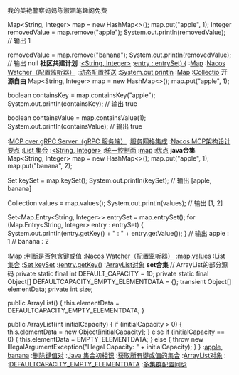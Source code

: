 我的美艳警察妈妈陈淑涵笔趣阁免费


Map<String, Integer> map = new HashMap<>();
map.put("apple", 1);
Integer removedValue = map.remove("apple");
System.out.println(removedValue);  // 输出 1

removedValue = map.remove("banana");
System.out.println(removedValue);  // 输出 null
<strong>社区共建计划</strong>
:[<String, Integer>](https://pastebin.com/v6sDG8Wy)
:[entry : entrySet) {](https://pastebin.com/3rwiWspD)
:[Map](https://pastebin.com/X8qvnXbw)
:[Nacos Watcher（配置监听器）](https://pastebin.com/zynRvaKu)
:[动态配置推送](https://github.com/tzzjni/ksi)
:[System.out.println](https://rentry.org/9ob9q2z9)
:[Map](https://rentry.org/2fk74fi7)
:[Collectio](https://rentry.org/pgwzy3m8)
<strong>开源自由</strong>
Map<String, Integer> map = new HashMap<>();
map.put("apple", 1);

boolean containsKey = map.containsKey("apple");
System.out.println(containsKey);  // 输出 true

boolean containsValue = map.containsValue(1);
System.out.println(containsValue);  // 输出 true

:[MCP over gRPC Server（gRPC 服务端）](https://pastebin.com/ecYU94qU)
:[服务网格集成](https://rentry.org/gqoorbvy)
:[Nacos MCP架构设计要点](https://rentry.org/e6gtfzki)
:[List 集合](https://rentry.org/dhv8gu53)
:[<String, Integer>](https://rentry.org/vnz9h6kv)
:[统一控制面](https://rentry.org/p9ssg2zi)
:[map](https://rentry.org/qpxsgyea)
:[优点](https://rentry.org/ix3ycnef)
<strong>java合集</strong>
Map<String, Integer> map = new HashMap<>();
map.put("apple", 1);
map.put("banana", 2);

Set<String> keySet = map.keySet();
System.out.println(keySet);  // 输出 [apple, banana]

Collection<Integer> values = map.values();
System.out.println(values);  // 输出 [1, 2]

Set<Map.Entry<String, Integer>> entrySet = map.entrySet();
for (Map.Entry<String, Integer> entry : entrySet) {
    System.out.println(entry.getKey() + " : " + entry.getValue());
}
// 输出 apple : 1
//      banana : 2

:[Map](https://rentry.org/qfh8uq7a)
:[判断是否包含键或值](https://pastebin.com/gVBicQqA)
:[Nacos Watcher（配置监听器）](https://pastebin.com/LTtYwGQ2)
:[map.values](https://github.com/kkdmz/kkdmz)
:[List 集合](https://rentry.org/x5rbca6q)
:[Set<K> keySet](https://pastebin.com/F6vBqRyL)
:[(entry.getKey()](https://github.com/zsxjx)
:[ArrayList对象](https://pastebin.com/07Yei0rv)
<strong>set合集</strong>
// ArrayList的部分源码
private static final int DEFAULT_CAPACITY = 10;
private static final Object[] DEFAULTCAPACITY_EMPTY_ELEMENTDATA = {};
transient Object[] elementData;
private int size;

public ArrayList() {
    this.elementData = DEFAULTCAPACITY_EMPTY_ELEMENTDATA;
}

public ArrayList(int initialCapacity) {
    if (initialCapacity > 0) {
        this.elementData = new Object[initialCapacity];
    } else if (initialCapacity == 0) {
        this.elementData = EMPTY_ELEMENTDATA;
    } else {
        throw new IllegalArgumentException("Illegal Capacity: " + initialCapacity);
    }
}
:[apple, banana](https://rentry.org/msr8r8m9)
:[删除键值对](https://rentry.org/k44qruw4)
:[Java 集合初相识](https://pastebin.com/yJJRYh7B)
:[获取所有键或值的集合](https://pastebin.com/510r8ThP)
:[ArrayList对象](https://pastebin.com/p03zN8ZR)
:[<Integer>](https://rentry.org/m5m9kpkd)
:[DEFAULTCAPACITY_EMPTY_ELEMENTDATA](https://rentry.org/rkhpdivy)
:[多集群配置同步](https://pastebin.com/Eq95DU9s)
